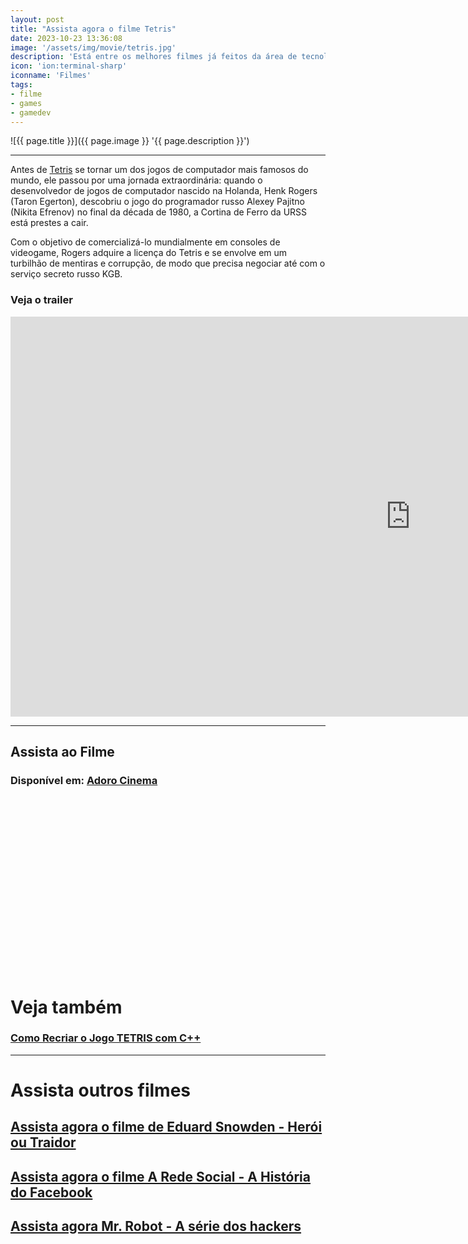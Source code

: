 ```yaml
---
layout: post
title: "Assista agora o filme Tetris"
date: 2023-10-23 13:36:08
image: '/assets/img/movie/tetris.jpg'
description: 'Está entre os melhores filmes já feitos da área de tecnologia!'
icon: 'ion:terminal-sharp'
iconname: 'Filmes'
tags:
- filme
- games
- gamedev
---
```


![{{ page.title }}]({{ page.image }} '{{ page.description }}')

---

Antes de [Tetris](https://terminalroot.com.br/2022/09/como-recriar-o-jogo-tetris-com-cpp.html) se tornar um dos jogos de computador mais famosos do mundo, ele passou por uma jornada extraordinária: quando o desenvolvedor de jogos de computador nascido na Holanda, Henk Rogers (Taron Egerton), descobriu o jogo do programador russo Alexey Pajitno (Nikita Efrenov) no final da década de 1980, a Cortina de Ferro da URSS está prestes a cair. 

Com o objetivo de comercializá-lo mundialmente em consoles de videogame, Rogers adquire a licença do Tetris e se envolve em um turbilhão de mentiras e corrupção, de modo que precisa negociar até com o serviço secreto russo KGB.

### Veja o trailer
<iframe width="1280" height="640" src="https://www.youtube.com/embed/cZ9j8KlB96M" title="TETRIS | Trailer (2023) Dublado" frameborder="0" allow="accelerometer; autoplay; clipboard-write; encrypted-media; gyroscope; picture-in-picture; web-share" allowfullscreen></iframe>

---

## Assista ao Filme
### Disponível em: [Adoro Cinema](https://www.adorocinema.com/filmes/filme-285354/)

<!-- SQUARE - GAMES ROOT -->
<script async src="//pagead2.googlesyndication.com/pagead/js/adsbygoogle.js"></script>
<ins class="adsbygoogle"
style="display:inline-block;width:336px;height:280px"
data-ad-client="ca-pub-2838251107855362"
data-ad-slot="5351066970"></ins>
<script>
(adsbygoogle = window.adsbygoogle || []).push({});
</script>


<div id="filme" style="display:none;">
<details>
 <summary>Clique aqui para assistir o filme</summary>
 <!-- https://cutt.ly/KwWFNxA2 -->
    <iframe style="border:none;" src="https://drive.google.com/file/d/1nqqiso9Dlxqu7nDoV_miT7P-YzUTuAsu/preview" width="950" height="400" allowfullscreen></iframe>
    <blockquote>
    <b>Esse filme não faz parte do Blog Terminal Root, encontrei na internet e postei aqui. Logo, não me solicite o arquivo para download!</b>
    </blockquote>
</details>
</div>


# Veja também
### [Como Recriar o Jogo TETRIS com C++](https://terminalroot.com.br/2022/09/como-recriar-o-jogo-tetris-com-cpp.html)

---

# Assista outros filmes
## [Assista agora o filme de Eduard Snowden - Herói ou Traidor](https://terminalroot.com.br/2019/07/assista-o-filme-de-eduard-snowden-completo.html)
## [Assista agora o filme A Rede Social - A História do Facebook](https://terminalroot.com.br/2019/08/assista-agora-o-filme-a-rede-social-a-historia-do-facebook.html)
## [Assista agora Mr. Robot - A série dos hackers](https://terminalroot.com.br/2020/06/assista-agora-mr-robot-a-serie-dos-hackers.html)

<script>
async function detectAdBlock() {
  let adBlockEnabled = false
  const googleAdUrl = 'https://pagead2.googlesyndication.com/pagead/js/adsbygoogle.js'
  try {
    await fetch(new Request(googleAdUrl)).catch(_ => adBlockEnabled = true)
  } catch (e) {
    adBlockEnabled = true
  } finally {
    console.log(`AdBlock Enabled: ${adBlockEnabled}`)
  }

    if( adBlockEnabled == true ){
      //alert("C tá com AdBlock habilitado")
      //document.getElementById("filme").innerHTML = "C tá com AdBlock habilitado";
     document.getElementById("filme").style.display = "none";
    }else{
      //alert("Valeu!")
      //document.getElementById("filme").innerHTML = "Valeu!";
      document.getElementById("filme").style.display = "block";
    }
}

detectAdBlock()

</script>
